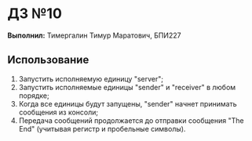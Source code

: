 # ДЗ №10
**Выполнил:** Тимергалин Тимур Маратович, БПИ227
## Использование
1. Запустить исполняемую единицу "server";
2. Запустить исполняемые единицы "sender" и "receiver" в любом порядке;
3. Когда все единицы будут запущены, "sender" начнет принимать сообщения из консоли;
4. Передача сообщений продолжается до отправки сообщения "The End" (учитывая регистр и пробельные символы).
